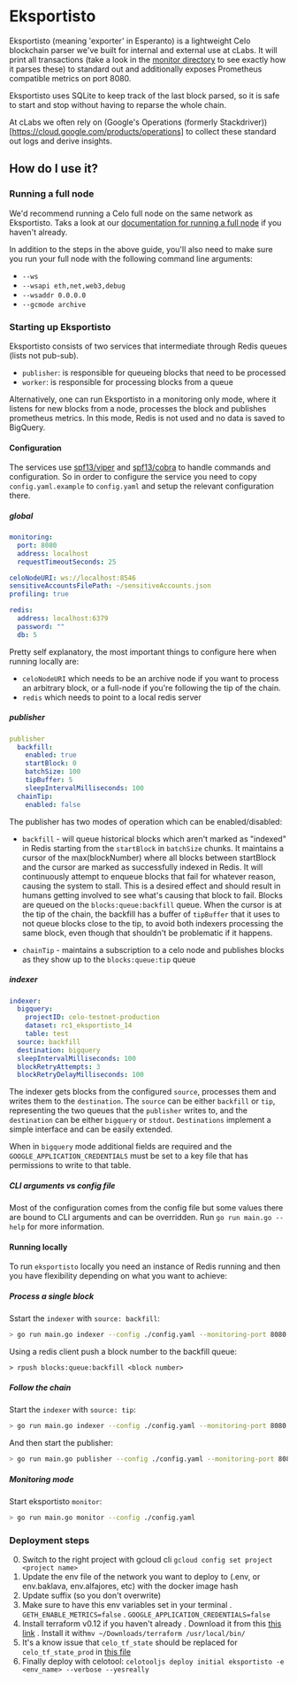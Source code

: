 # Eksportisto

Eksportisto (meaning 'exporter' in Esperanto) is a lightweight Celo blockchain parser we've built for internal and external use at cLabs. It will print all transactions (take a look in the [monitor directory](./monitor) to see exactly how it parses these) to standard out and additionally exposes Prometheus compatible metrics on port 8080.

Eksportisto uses SQLite to keep track of the last block parsed, so it is safe to start and stop without having to reparse the whole chain.

At cLabs we often rely on (Google's Operations (formerly Stackdriver))[https://cloud.google.com/products/operations] to collect these standard out logs and derive insights.

## How do I use it?

### Running a full node

We'd recommend running a Celo full node on the same network as Eksportisto. Taks a look at our [documentation for running a full node](https://docs.celo.org/getting-started/mainnet/running-a-full-node-in-mainnet) if you haven't already.

In addition to the steps in the above guide, you'll also need to make sure you run your full node with the following command line arguments:

- `--ws`
- `--wsapi eth,net,web3,debug`
- `--wsaddr 0.0.0.0`
- `--gcmode archive`

### Starting up Eksportisto

Eksportisto consists of two services that intermediate through Redis queues (lists not pub-sub).

- `publisher`: is responsible for queueing blocks that need to be processed
- `worker`: is responsible for processing blocks from a queue

Alternatively, one can run Eksportisto in a monitoring only mode, where it listens for new blocks from a node, processes the block and publishes prometheus metrics. In this mode, Redis is not used and no data is saved to BigQuery.

#### Configuration

The services use [spf13/viper](https://github.com/spf13/viper) and [spf13/cobra](https://github.com/spf13/cobra) to handle commands and configuration. So in order to configure the service you need to copy `config.yaml.example` to `config.yaml` and setup the relevant configuration there.

##### global

```yaml
monitoring:
  port: 8080
  address: localhost
  requestTimeoutSeconds: 25

celoNodeURI: ws://localhost:8546
sensitiveAccountsFilePath: ~/sensitiveAccounts.json
profiling: true

redis:
  address: localhost:6379
  password: ""
  db: 5
```

Pretty self explanatory, the most important things to configure here when running locally are:

- `celoNodeURI` which needs to be an archive node if you want to process an arbitrary block, or a full-node if you're following the tip of the chain.
- `redis` which needs to point to a local redis server

##### publisher

```yaml
publisher
  backfill: 
    enabled: true
    startBlock: 0
    batchSize: 100
    tipBuffer: 5
    sleepIntervalMilliseconds: 100
  chainTip:
    enabled: false
```

The publisher has two modes of operation which can be enabled/disabled:

- `backfill` - will queue historical blocks which aren't marked as "indexed" in Redis starting from the `startBlock` in `batchSize` chunks. It maintains a cursor of the max(blockNumber) where all blocks between startBlock and the cursor are marked as successfully indexed in Redis. It will continuously attempt to enqueue blocks that fail for whatever reason, causing the system to stall. This is a desired effect and should result in humans getting involved to see what's causing that block to fail. Blocks are queued on the `blocks:queue:backfill` queue. When the cursor is at the tip of the chain, the backfill has a buffer of `tipBuffer` that it uses to not queue blocks close to the tip, to avoid both indexers processing the same block, even though that shouldn't be problematic if it happens. 

- `chainTip` - maintains a subscription to a celo node and publishes blocks as they show up to the `blocks:queue:tip` queue

##### indexer

```yaml
indexer:
  bigquery:
    projectID: celo-testnet-production
    dataset: rc1_eksportisto_14
    table: test
  source: backfill
  destination: bigquery
  sleepIntervalMilliseconds: 100
  blockRetryAttempts: 3
  blockRetryDelayMilliseconds: 100
```

The indexer gets blocks from the configured `source`, processes them and writes them to the `destination`.
The `source` can be either `backfill` or `tip`, representing the two queues that the `publisher` writes to, and the `destination` can be either `bigquery` or `stdout`. `Destinations` implement a simple interface and can be easily extended.

When in `bigquery` mode additional fields are required and the `GOOGLE_APPLICATION_CREDENTIALS` must be set to a key file that has permissions to write to that table.

##### CLI arguments vs config file

Most of the configuration comes from the config file but some values there are bound to CLI arguments and can be overridden. Run `go run main.go --help` for more information.

#### Running locally

To run `eksportisto` locally you need an instance of Redis running and then you have flexibility depending on what you want to achieve:

##### Process a single block

Sstart the `indexer` with `source: backfill`:

```bash
> go run main.go indexer --config ./config.yaml --monitoring-port 8080 --indexer-source=backfill
``` 

Using a redis client push a block number to the backfill queue:

```redis
> rpush blocks:queue:backfill <block number>
```

##### Follow the chain

Start the `indexer` with `source: tip`:

```bash
> go run main.go indexer --config ./config.yaml --monitoring-port 8080 --indexer-source=tip
```

And then start the publisher:

```bash
> go run main.go publisher --config ./config.yaml --monitoring-port 8081 
```

##### Monitoring mode

Start eksportisto `monitor`:

```bash
> go run main.go monitor --config ./config.yaml
```

### Deployment steps

0. Switch to the right project with gcloud cli `gcloud config set project <project name>`
1. Update the env file of the network you want to deploy to (.env, or env.baklava, env.alfajores, etc) with the docker image hash
2. Update suffix (so you don't overwrite)
3. Make sure to have this env variables set in your terminal
  . `GETH_ENABLE_METRICS=false`
  . `GOOGLE_APPLICATION_CREDENTIALS=false`
4. Install terraform v0.12 if you haven't already
  . Download it from this [this link](https://releases.hashicorp.com/terraform/0.12.28/terraform_0.12.28_darwin_amd64.zip)
  . Install it with`mv ~/Downloads/terraform /usr/local/bin/`
5. It's a know issue that `celo_tf_state` should be replaced for `celo_tf_state_prod` in [this file](https://github.com/celo-org/celo-monorepo/blob/master/packages/terraform-modules/testnet/main.tf#L15)
6. Finally deploy with celotool: `celotooljs deploy initial eksportisto -e <env_name> --verbose --yesreally`
